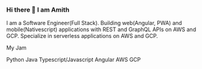### Hi there 👋 I am Amith

I am a Software Engineer(Full Stack).
Building web(Angular, PWA) and mobile(Nativescript) applications with REST and GraphQL APIs on AWS and GCP.
Specialize in serverless applications on AWS and GCP.

My Jam

Python Java 
Typescript/Javascript Angular
AWS GCP

